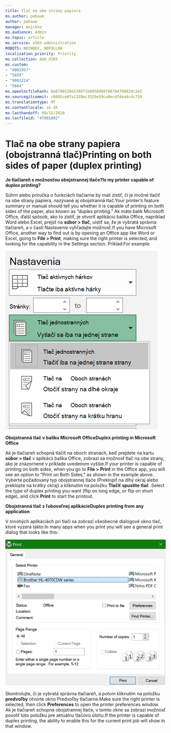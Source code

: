 ```yaml
---
title: Tlač na obe strany papiera
ms.author: pebaum
author: pebaum
manager: mnirkhe
ms.audience: Admin
ms.topic: article
ms.service: o365-administration
ROBOTS: NOINDEX, NOFOLLOW
localization_priority: Priority
ms.collection: Adm_O365
ms.custom:
- "9002957"
- "5659"
- "9001214"
- "5664"
ms.openlocfilehash: be8796538e538971b0950d89f88784790829c2e5
ms.sourcegitcommit: c6692ce0fa1358ec3529e59ca0ecdfdea4cdc759
ms.translationtype: MT
ms.contentlocale: sk-SK
ms.lasthandoff: 09/15/2020
ms.locfileid: "47801892"
---
```

# <a name="printing-on-both-sides-of-paper-duplex-printing"></a><span data-ttu-id="e5af1-102">Tlač na obe strany papiera (obojstranná tlač)</span><span class="sxs-lookup"><span data-stu-id="e5af1-102">Printing on both sides of paper (duplex printing)</span></span>

<span data-ttu-id="e5af1-103">**Je tlačiareň s možnosťou obojstrannej tlače?**</span><span class="sxs-lookup"><span data-stu-id="e5af1-103">**Is my printer capable of duplex printing?**</span></span>

<span data-ttu-id="e5af1-104">Súhrn alebo príručka o funkciách tlačiarne by mali zistiť, či je možné tlačiť na obe strany papiera, nazývané aj obojstranná tlač.</span><span class="sxs-lookup"><span data-stu-id="e5af1-104">Your printer’s feature summary or manual should tell you whether it is capable of printing on both sides of the paper, also known as “duplex printing.”</span></span> <span data-ttu-id="e5af1-105">Ak máte balík Microsoft Office, ďalší spôsob, ako to zistiť, je otvoriť aplikáciu balíka Office, napríklad Word alebo Excel, prejsť na **súbor > tlač**, uistiť sa, že je vybratá správna tlačiareň, a v časti Nastavenie vyhľadajte možnosť.</span><span class="sxs-lookup"><span data-stu-id="e5af1-105">If you have Microsoft Office, another way to find out is by opening an Office app like Word or Excel, going to **File > Print**, making sure the right printer is selected, and looking for the capability in the Settings section.</span></span> <span data-ttu-id="e5af1-106">Príklad:</span><span class="sxs-lookup"><span data-stu-id="e5af1-106">For example:</span></span> 

![Nastavenie tlačiarne](media/print-settings.png)

<span data-ttu-id="e5af1-108">**Obojstranná tlač v balíku Microsoft Office**</span><span class="sxs-lookup"><span data-stu-id="e5af1-108">**Duplex printing in Microsoft Office**</span></span>

<span data-ttu-id="e5af1-109">Ak je tlačiareň schopná tlačiť na oboch stranách, keď prejdete na kartu **súbor > tlač** v aplikácii balíka Office, zobrazí sa možnosť tlač na obe strany, ako je znázornené v príklade uvedenom vyššie.</span><span class="sxs-lookup"><span data-stu-id="e5af1-109">If your printer is capable of printing on both sides, when you go to **File > Print** in the Office app, you will see an option to “Print on Both Sides,” as shown in the example above.</span></span>  <span data-ttu-id="e5af1-110">Vyberte požadovaný typ obojstrannej tlače (Preklopiť na dlhý okraj alebo preklopte na krátky okraj) a kliknutím na položku **Tlačiť spustite tlač** .</span><span class="sxs-lookup"><span data-stu-id="e5af1-110">Select the type of duplex printing you want (flip on long edge, or flip on short edge), and click **Print** to start the printout.</span></span>

<span data-ttu-id="e5af1-111">**Obojstranná tlač z ľubovoľnej aplikácie**</span><span class="sxs-lookup"><span data-stu-id="e5af1-111">**Duplex printing from any application**</span></span>

<span data-ttu-id="e5af1-112">V mnohých aplikáciách pri tlači sa zobrazí všeobecné dialógové okno tlač, ktoré vyzerá takto:</span><span class="sxs-lookup"><span data-stu-id="e5af1-112">In many apps when you print you will see a general print dialog that looks like this:</span></span> 

![Dialógové okno tlač](media/print-dialog.png)

<span data-ttu-id="e5af1-114">Skontrolujte, či je vybratá správna tlačiareň, a potom kliknutím na položku **predvoľby** otvorte okno Predvoľby tlačiarne.</span><span class="sxs-lookup"><span data-stu-id="e5af1-114">Make sure the right printer is selected, then click **Preferences** to open the printer preferences window.</span></span> <span data-ttu-id="e5af1-115">Ak je tlačiareň schopná obojstrannej tlače, v tomto okne sa zobrazí možnosť povoliť túto položku pre aktuálnu tlačovú úlohu.</span><span class="sxs-lookup"><span data-stu-id="e5af1-115">If the printer is capable of duplex printing, the ability to enable this for the current print job will show in that window.</span></span>
